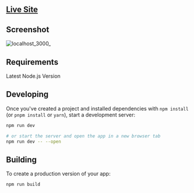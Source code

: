 ## [Live Site](https://git-simulation.web.app/)

## Screenshot

![localhost_3000_](https://user-images.githubusercontent.com/51516536/176693858-c42b0ac0-50ec-4675-aa08-8c841230829f.png)

## Requirements

Latest Node.js Version

## Developing

Once you've created a project and installed dependencies with `npm install` (or `pnpm install` or `yarn`), start a development server:

```bash
npm run dev

# or start the server and open the app in a new browser tab
npm run dev -- --open
```

## Building

To create a production version of your app:

```bash
npm run build
```
